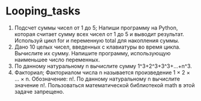 # Looping_tasks
1. Подсчет суммы чисел от 1 до 5; Напиши программу на Python, которая считает сумму всех чисел от 1 до 5 и выводит результат. Используй цикл for и переменную total для накопления суммы.
2. Дано 10 целых чисел, введенных с клавиатуры во время цикла. Вычислите их сумму. Напишите программу, использующую наименьшее число переменных.
3. По данному натуральному n вычислите сумму 1^3+2^3+3^3+...+n^3.
4. Факториал; Факториалом числа n называется произведение 1 × 2 × ... × n. Обозначение: n!. По данному натуральному n вычислите значение n!. Пользоваться математической библиотекой math в этой задаче запрещено.
